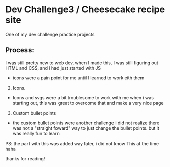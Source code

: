 # Dev Challenge3 / Cheesecake recipe site


One of my dev challenge practice projects

## Process:

I was still pretty new to web dev, when I made this, I was still figuring out HTML and CSS, and i had just started with JS


- icons were a pain point for me until I learned to work eith them


2. Icons.

- Icons and svgs were a bit troublesome to work with me when i was starting out, this was great to overcome that and make a very nice page

3. Custom bullet points

- the custom bullet points were another challenge i did not realize there was not a "straight foward" way to just change the bullet points. but it was really fun to learn 

PS: the part with this was added way later, i did not know This at the time haha

thanks for reading! 
